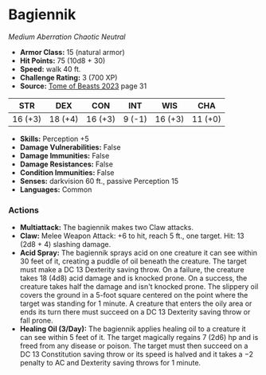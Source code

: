 # Bagiennik

*Medium* *Aberration* *Chaotic Neutral*

- **Armor Class:** 15 (natural armor)
- **Hit Points:** 75 (10d8 + 30)
- **Speed:** walk 40 ft.
- **Challenge Rating:** 3 (700 XP)
- **Source:** [Tome of Beasts 2023](https://koboldpress.com/kpstore/product/tome-of-beasts-1-2023-edition/) page 31

| STR | DEX | CON | INT | WIS | CHA |
| --- | --- | --- | --- | --- | --- |
| 16 (+3) | 18 (+4) | 16 (+3) | 9 (-1) | 16 (+3) | 11 (+0) |

- **Skills:** Perception +5
- **Damage Vulnerabilities:** False
- **Damage Immunities:** False
- **Damage Resistances:** False
- **Condition Immunities:** False
- **Senses:** darkvision 60 ft., passive Perception 15
- **Languages:** Common

### Actions

- **Multiattack:** The bagiennik makes two Claw attacks.
- **Claw:** Melee Weapon Attack: +6 to hit, reach 5 ft., one target. Hit: 13 (2d8 + 4) slashing damage.
- **Acid Spray:** The bagiennik sprays acid on one creature it can see within 30 feet of it, creating a puddle of oil beneath the creature. The target must make a DC 13 Dexterity saving throw. On a failure, the creature takes 18 (4d8) acid damage and is knocked prone. On a success, the creature takes half the damage and isn't knocked prone. The slippery oil covers the ground in a 5-foot square centered on the point where the target was standing for 1 minute. A creature that enters the oily area or ends its turn there must succeed on a DC 13 Dexterity saving throw or fall prone.
- **Healing Oil (3/Day):** The bagiennik applies healing oil to a creature it can see within 5 feet of it. The target magically regains 7 (2d6) hp and is freed from any disease or poison. The target must then succeed on a DC 13 Constitution saving throw or its speed is halved and it takes a −2 penalty to AC and Dexterity saving throws for 1 minute.
